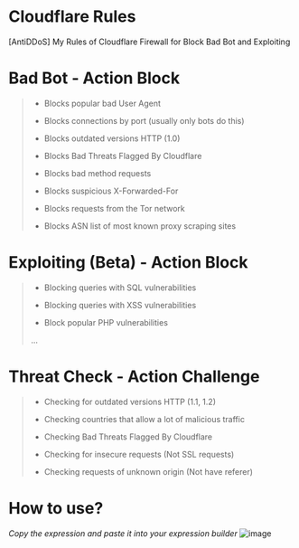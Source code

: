 # Cloudflare Rules
[AntiDDoS] My Rules of Cloudflare Firewall for Block Bad Bot and Exploiting

# Bad Bot - Action Block
> * Blocks popular bad User Agent
> * Blocks connections by port (usually only bots do this)
> 
> * Blocks outdated versions HTTP (1.0)
> 
> * Blocks Bad Threats Flagged By Cloudflare
> 
> * Blocks bad method requests
> 
> * Blocks suspicious X-Forwarded-For
> 
> * Blocks requests from the Tor network
> 
> * Blocks ASN list of most known proxy scraping sites

# Exploiting (Beta) - Action Block
> * Blocking queries with SQL vulnerabilities
> 
> * Blocking queries with XSS vulnerabilities
> 
> * Block popular PHP vulnerabilities
> 
> ...

# Threat Check - Action Challenge
> * Checking for outdated versions HTTP (1.1, 1.2)
> 
> * Checking countries that allow a lot of malicious traffic
> 
> * Checking Bad Threats Flagged By Cloudflare
> 
> * Checking for insecure requests (Not SSL requests)
> 
> * Checking requests of unknown origin (Not have referer)

# How to use?
*Copy the expression and paste it into your expression builder*
![image](https://user-images.githubusercontent.com/55624740/161973398-05e74f0c-f72c-4c71-afa4-46987801f3c8.png)

